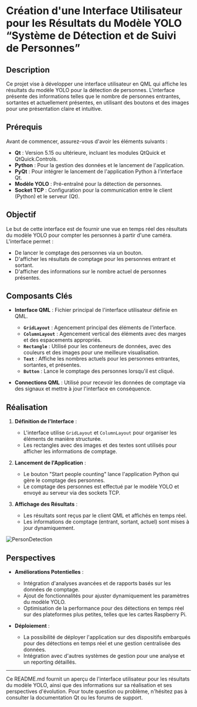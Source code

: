 # Création d'une Interface Utilisateur pour les Résultats du Modèle YOLO “Système de Détection et de Suivi de Personnes”

## Description

Ce projet vise à développer une interface utilisateur en QML qui affiche les résultats du modèle YOLO pour la détection de personnes. L'interface présente des informations telles que le nombre de personnes entrantes, sortantes et actuellement présentes, en utilisant des boutons et des images pour une présentation claire et intuitive.

## Prérequis

Avant de commencer, assurez-vous d'avoir les éléments suivants :

- **Qt** : Version 5.15 ou ultérieure, incluant les modules QtQuick et QtQuick.Controls.
- **Python** : Pour la gestion des données et le lancement de l'application.
- **PyQt** : Pour intégrer le lancement de l'application Python à l'interface Qt.
- **Modèle YOLO** : Pré-entraîné pour la détection de personnes.
- **Socket TCP** : Configuration pour la communication entre le client (Python) et le serveur (Qt).

## Objectif

Le but de cette interface est de fournir une vue en temps réel des résultats du modèle YOLO pour compter les personnes à partir d'une caméra. L'interface permet :

- De lancer le comptage des personnes via un bouton.
- D'afficher les résultats de comptage pour les personnes entrant et sortant.
- D'afficher des informations sur le nombre actuel de personnes présentes.

## Composants Clés

- **Interface QML** : Fichier principal de l'interface utilisateur définie en QML.
  - **`GridLayout`** : Agencement principal des éléments de l'interface.
  - **`ColumnLayout`** : Agencement vertical des éléments avec des marges et des espacements appropriés.
  - **`Rectangle`** : Utilisé pour les conteneurs de données, avec des couleurs et des images pour une meilleure visualisation.
  - **`Text`** : Affiche les nombres actuels pour les personnes entrantes, sortantes, et présentes.
  - **`Button`** : Lance le comptage des personnes lorsqu'il est cliqué.

- **Connections QML** : Utilisé pour recevoir les données de comptage via des signaux et mettre à jour l'interface en conséquence.

## Réalisation

1. **Définition de l'Interface** :
   - L'interface utilise `GridLayout` et `ColumnLayout` pour organiser les éléments de manière structurée.
   - Les rectangles avec des images et des textes sont utilisés pour afficher les informations de comptage.

2. **Lancement de l'Application** :
   - Le bouton "Start people counting" lance l'application Python qui gère le comptage des personnes.
   - Le comptage des personnes est effectué par le modèle YOLO et envoyé au serveur via des sockets TCP.

3. **Affichage des Résultats** :
   - Les résultats sont reçus par le client QML et affichés en temps réel.
   - Les informations de comptage (entrant, sortant, actuel) sont mises à jour dynamiquement.



![PersonDetection](https://github.com/user-attachments/assets/de3715f9-a7ae-4fb1-8f39-f1f998732352)


## Perspectives

- **Améliorations Potentielles** :
  - Intégration d'analyses avancées et de rapports basés sur les données de comptage.
  - Ajout de fonctionnalités pour ajuster dynamiquement les paramètres du modèle YOLO.
  - Optimisation de la performance pour des détections en temps réel sur des plateformes plus petites, telles que les cartes Raspberry Pi.

- **Déploiement** :
  - La possibilité de déployer l'application sur des dispositifs embarqués pour des détections en temps réel et une gestion centralisée des données.
  - Intégration avec d'autres systèmes de gestion pour une analyse et un reporting détaillés.

---

Ce README.md fournit un aperçu de l'interface utilisateur pour les résultats du modèle YOLO, ainsi que des informations sur sa réalisation et ses perspectives d'évolution. Pour toute question ou problème, n'hésitez pas à consulter la documentation Qt ou les forums de support.
